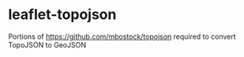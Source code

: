 leaflet-topojson
================

Portions of https://github.com/mbostock/topojson required to convert TopoJSON to GeoJSON



